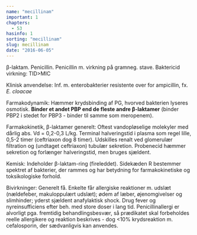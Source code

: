 ```yaml
---
name: "mecillinam"
important: 1
chapters:
  - 53
hasinfo: 1
sorting: "mecillinam"
slug: mecillinam
date: "2016-06-05"
---
```


β-laktam. Penicillin. Penicillin m. virkning på gramneg. stave. Baktericid
virkning: TID>MIC

Klinisk anvendelse: Inf. m. enterobakterier resistente over for ampicillin, fx.
<em>E. cloacae</em>

Farmakodynamik: Hæmmer krydsbinding af PG, hvorved bakterien lyseres osmotisk.
<b>Binder et andet PBP end de fleste andre β-laktamer</b> (binder PBP2 i stedet
for PBP3 - binder til samme som meropenem).

Farmakokinetik, β-laktamer generelt: Oftest vandopløselige molekyler med dårlig
abs. Vd = 0,2-0,3 L/kg. Terminal halveringstid i plasma som regel lille, 0,5-2
timer (ceftriaxon dog 8 timer). Udskilles renalt ved glomerulær filtration og
(undtaget ceftriaxon) tubulær sekretion. Probenecid hæmmer sekretion og
forlænger halveringstid, men bruges sjældent.

Kemisk: Indeholder β-laktam-ring (fireleddet). Sidekæden R bestemmer spektret af
bakterier, der rammes og har betydning for farmakokinetiske og toksikologiske
forhold.

Bivirkninger: Generelt få. Enkelte får allergiske reaktioner m. udslæt
(nældefeber, makuloppulært udslæt); ødem af læber, øjenomgivelser og slimhinder;
yderst sjældent anafylaktisk shock. Drug fever og nyreinsufficiens efter beh.
med store doser i lang tid. Penicillinallergi er alvorligt pga. fremtidig
behandlingsbesvær, så prædikatet skal forbeholdes reelle allergikere og reaktion
beskrives - dog <10% krydsreaktion m. cefalosporin, der sædvanligvis kan
anvendes.
